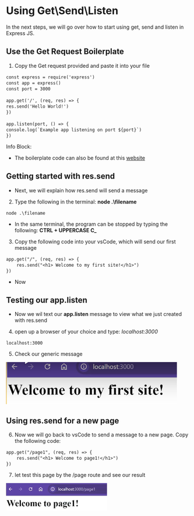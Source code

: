 # Using Get\Send\Listen

In the next steps, we will go over how to start using get, send and listen in Express JS.

## Use the Get Request Boilerplate

1. Copy the Get request provided and paste it into your file

```
const express = require('express')
const app = express()
const port = 3000

app.get('/', (req, res) => {
res.send('Hello World!')
})

app.listen(port, () => {
console.log(`Example app listening on port ${port}`)
})
```
Info Block:
- The boilerplate code can also be found at this [website](https://expressjs.com/en/starter/hello-world.html) 

## Getting started with res.send

- Next, we will explain how res.send will send a message

2. Type the following in the terminal: **node .\filename**

```
node .\filename
```

- In the same terminal, the program can be stopped by typing the following: **CTRL + UPPERCASE C\_**

3. Copy the following code into your vsCode, which will send our first message

```
app.get("/", (req, res) => {
    res.send("<h1> Welcome to my first site!</h1>")
})
```

- Now

## Testing our app.listen

- Now we wil text our **app.listen** message to view what we just created with res.send

4. open up a browser of your choice and type: _localhost:3000_

```
localhost:3000
```

5. Check our generic message

![message](./task3/listenTest.png)

## Using res.send for a new page

6. Now we will go back to vsCode to send a message to a new page. Copy the following code:

```
app.get("/page1", (req, res) => {
    res.send("<h1> Welcome to page1!</h1>")
})
```

7. let test this page by the /page route and see our result 

![pageTest](./task3/chnagePageTest.png)
